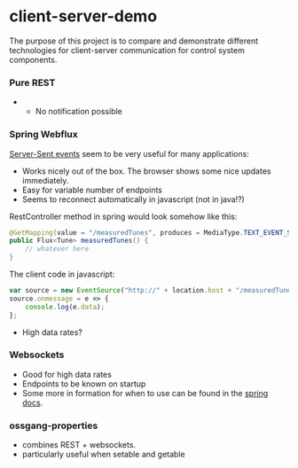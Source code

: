 # client-server-demo

The purpose of this project is to compare and demonstrate different technologies for client-server communication 
for control system components.

### Pure REST

* - No notification possible

### Spring Webflux

[Server-Sent events](https://en.wikipedia.org/wiki/Server-sent_events) seem to be very useful for many applications: 
* Works nicely out of the box. The browser shows some nice updates immediately.
* Easy for variable number of endpoints
* Seems to reconnect automatically in javascript (not in java!?)

RestController method in spring would look somehow like this:
```java
@GetMapping(value = "/measuredTunes", produces = MediaType.TEXT_EVENT_STREAM_VALUE)
public Flux<Tune> measuredTunes() {
    // whatever here
}
```

The client code in javascript:
```javascript
var source = new EventSource("http://" + location.host + "/measuredTunes");
source.onmessage = e => {
    console.log(e.data);
};
```

* High data rates?

### Websockets

* Good for high data rates
* Endpoints to be known on startup
* Some more in formation for when to use can be found in the [spring docs](https://docs.spring.io/spring/docs/5.0.0.BUILD-SNAPSHOT/spring-framework-reference/html/websocket.html#websocket-intro-when-to-use).

### ossgang-properties

* combines REST + websockets.
* particularly useful when setable and getable